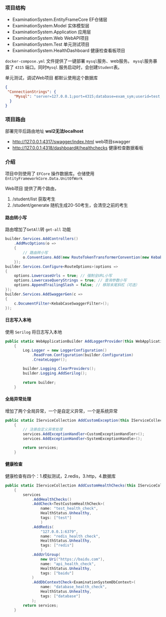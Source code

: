 ### 项目结构
* ExaminationSystem.EntityFrameCore     EF仓储层
* ExaminationSystem.Model               实体模型层
* ExaminationSystem.Application         应用层
* ExaminationSystem.Web                 WebAPI项目
* ExaminationSystem.Test                单元测试项目
* ExaminationSystem.HealthDashboard     健康检查看板项目


`docker-compose.yml` 文件提供了一键部署 `mysql`服务、web服务。 `mysql`服务暴露了 `4315` 端口。同时`Mysql` 服务启动时，会创建`Student`表。

单元测试，调试Web项目 都默认使用这个数据库
```json 
{
 "ConnectionStrings": {
    "Mysql": "server=127.0.0.1;port=4315;database=exam_sym;userid=test;password=test;"
  }
}
```

### 项目路由
部署完毕后路由地址 **wsl2无法localhost**
* http://127.0.0.1:4317/swagger/index.html             web项目swagger
* http://127.0.0.1:4318/dashboard#/healthchecks        健康检查数据看板

### 介绍
项目中则使用了 `EFCore` 操作数据库。仓储使用 `EntityFrameworkCore.Data.UnitOfWork`

Web项目 提供了两个路由，
1. /student/list        获取考生
2. /student/generate    随机生成20-50考生，会清空之前的考生 


#### 路由转小写
路由增加了`GetAll`转 `get-all` 功能
```c#
builder.Services.AddControllers()
    .AddMvcOptions(o => 
    {
        // 路由转小写
        o.Conventions.Add(new RouteTokenTransformerConvention(new KebabCaseParameterTransformer()));
    });
builder.Services.Configure<RouteOptions>(options =>
{
    options.LowercaseUrls = true; // 强制全URL小写
    options.LowercaseQueryStrings = true; // 查询参数小写
    options.AppendTrailingSlash = false; // 移除末尾斜杠（可选）
});
builder.Services.AddSwaggerGen(c =>
{
    c.DocumentFilter<KebabCaseSwaggerFilter>();
});
```

#### 日志写入本地
使用 `Serilog` 将日志写入本地
```c#
public static WebApplicationBuilder AddLoggerProvider(this WebApplicationBuilder builder)
    {
        Log.Logger = new LoggerConfiguration()
            .ReadFrom.Configuration(builder.Configuration)
            .CreateLogger();

        builder.Logging.ClearProviders();
        builder.Logging.AddSerilog(); 
        
        return builder;
    }
```


#### 全局异常处理
增加了两个全局异常，一个是自定义异常，一个是系统异常
```c#
public static IServiceCollection AddCustomException(this IServiceCollection services)
    {
        // 注册自定义异常处理
        services.AddExceptionHandler<CustomExceptionHandler>();
        services.AddExceptionHandler<SystemExceptionHandle>();

        return services;
    }
```

#### 健康检查
健康检查有四个：1.模拟测试，2.redis，3.http，4.数据库
```c#
public static IServiceCollection AddCustomHealthChecks(this IServiceCollection services)
    {
        services
            .AddHealthChecks()
            .AddCheck<TestCustomHealthCheck>(
                name: "test_health_check",
                HealthStatus.Unhealthy,
                tags: ["test"]
                )
            .AddRedis(
                "127.0.0.1:6379", 
                name: "redis_health_check",
                HealthStatus.Unhealthy,
                tags: ["redis"]
                )
            .AddUrlGroup(
                new Uri("https://baidu.com"),
                name: "api_health_check",
                HealthStatus.Unhealthy,
                tags: ["baidu"]
            )
            .AddDbContextCheck<ExaminationSystemDbContext>(
                name: "database_health_check",
                HealthStatus.Unhealthy,
                tags: ["database"]
            );
        return services;
    }

```
